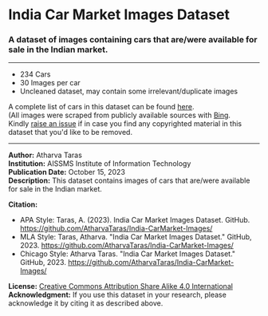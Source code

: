 # India Car Market Images Dataset
### A dataset of images containing cars that are/were available for sale in the Indian market.   
---
- 234 Cars  
- 30 Images per car  
- Uncleaned dataset, may contain some irrelevant/duplicate images  

A complete list of cars in this dataset can be found [here](https://www.kaggle.com/datasets/medhekarabhinav5/indian-cars-dataset).  
(All images were scraped from publicly available sources with [Bing](https://www.bing.com/).  
Kindly [raise an issue](https://github.com/AtharvaTaras/India-CarMarket-Images/issues) if in case you find any copyrighted material in this dataset that you'd like to be removed.

---

**Author:** Atharva Taras  
**Institution:** AISSMS Institute of Information Technology  
**Publication Date:** October 15, 2023  
**Description:** This dataset contains images of cars that are/were available for sale in the Indian market.

**Citation:**

- APA Style: Taras, A. (2023). India Car Market Images Dataset. GitHub.
  https://github.com/AtharvaTaras/India-CarMarket-Images/
- MLA Style: Taras, Atharva. "India Car Market Images Dataset." GitHub, 2023.
  https://github.com/AtharvaTaras/India-CarMarket-Images/
- Chicago Style: Atharva Taras. "India Car Market Images Dataset." GitHub, 2023.
  https://github.com/AtharvaTaras/India-CarMarket-Images/

**License:** [Creative Commons Attribution Share Alike 4.0 International](https://github.com/AtharvaTaras/India-CarMarket-Images/blob/master/LICENCE)  
**Acknowledgment:** If you use this dataset in your research, please acknowledge it by citing it as described above.


